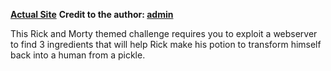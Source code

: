 **[Actual Site](https://tryhackme.com/room/picklerick)</h3>**
**Credit to the author: [admin](https://codechef.com/users/admin)**

<p>This Rick and Morty themed challenge requires you to exploit a webserver to find 3 ingredients that will help Rick make his potion to transform himself back into a human from a pickle.<p>
